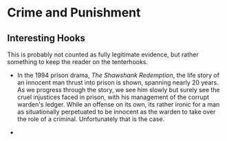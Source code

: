 # Crime and Punishment







## Interesting Hooks

This is probably not counted as fully legitimate evidence, but rather something to keep the reader on the tenterhooks.

- In the 1994 prison drama, _The Shawshank Redemption_, the life story of an innocent man thrust into prison is shown, spanning nearly 20 years. As we progress through the story, we see him slowly but surely see the cruel injustices faced in prison, with his management of the corrupt warden's ledger. While an offense on its own, its rather ironic for a man as situationally perpetuated to be innocent as the warden to take over the role of a criminal. Unfortunately that is the case.

- 

